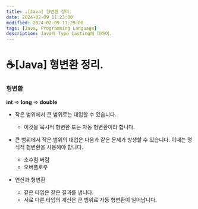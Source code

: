 ```yaml
---
title: ☕️[Java] 형변환 정리.
date: 2024-02-09 11:23:00
modified: 2024-02-09 11:29:00
tags: [Java, Programming Language]
description: Java의 Type Casting에 대하여.
---
```


<h1>☕️[Java] 형변환 정리.</h1>
<p>
    <h3>형변환</h3>
</p>
<p>
    <strong>int</strong> => <strong>long</strong> => <strong>double</strong>
    <ul>
        <li>작은 범위에서 큰 범위로는 대입할 수 있습니다.</li>
        <ul>
            <li>이것을 묵시적 형변환 또는 자동 형변환이라 합니다.</li>
        </ul>
</ul>
</p>
<p>
    <ul>
        <li>큰 범위에서 작은 범위의 대입은 다음과 같은 문제가 방생할 수 있습니다. 이때는 명식적 형변환을 사용해야 합니다.</li>
        <ul>
            <li>소수점 버림</li>
            <li>오버플로우</li>
        </ul>
</ul>
</p>
<p>
    <ul>
        <li>연산과 형변환</li>
        <ul>
            <li>같은 타입은 같은 결과를 냅니다.</li>
            <li>서로 다른 타입의 계산은 큰 범위로 자동 형변환이 일어납니다.</li>
        </ul>
</ul>
</p>
